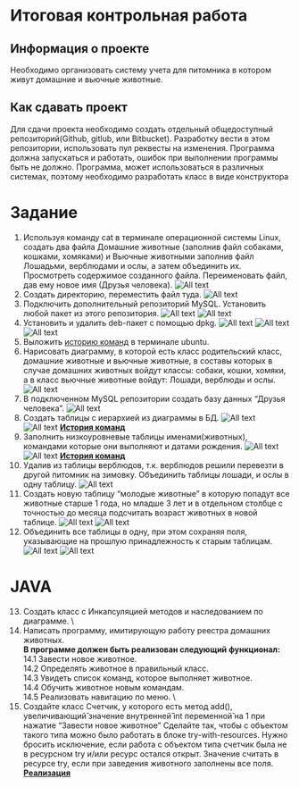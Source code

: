 # Итоговая контрольная работа 
## Информация о проекте
Необходимо организовать систему учета для питомника в котором живут домашние и вьючные животные.

## Как сдавать проект

Для сдачи проекта необходимо создать отдельный общедоступный репозиторий(Github, gitlub, или Bitbucket). Разработку вести в этом репозитории, использовать пул реквесты на изменения. Программа должна запускаться и работать, ошибок при выполнении программы быть не должно. Программа, может использоваться в различных системах, поэтому необходимо разработать класс в виде конструктора

# Задание
1. Используя команду cat в терминале операционной системы Linux, создать два файла Домашние животные (заполнив файл собаками, кошками, хомяками) и Вьючные животными заполнив файл Лошадьми, верблюдами и ослы, а затем объединить их. Просмотреть содержимое созданного файла. Переименовать файл, дав ему новое имя (Друзья человека).
![All text](Screenshots/Task1.png)
2. Создать директорию, переместить файл туда.
![All text](Screenshots/Task2.png)
3. Подключить дополнительный репозиторий MySQL. Установить любой пакет из этого репозитория.
![All text](Screenshots/Task3.png)
![All text](Screenshots/Task3.1.png)
4. Установить и удалить deb-пакет с помощью dpkg.
![All text](Screenshots/Task4.png)
![All text](Screenshots/Task4.1.png)
![All text](Screenshots/Task4.2.png)
5. Выложить [историю команд](/Bash_History.txt) в терминале ubuntu.
6. Нарисовать диаграмму, в которой есть класс родительский класс, домашние животные и вьючные животные, в составы которых в случае домашних животных войдут классы: собаки, кошки, хомяки, а в класс вьючные животные войдут: Лошади, верблюды и ослы.
![All text](Диаграмма.jpg)
7. В подключенном MySQL репозитории создать базу данных “Друзья человека”.
![All text](Screenshots/Task7.png)
8. Создать таблицы с иерархией из диаграммы в БД.
![All text](Screenshots/Task8.png)
![All text](Screenshots/Task9.png)
[**История команд**](SQL/Task8.sql)
9. Заполнить низкоуровневые таблицы именами(животных), командами которые они выполняют и датами рождения.
![All text](Screenshots/Task9.1.png)
![All text](Screenshots/Task9.2.png)
[**История команд**](SQL/Task_9.sql)
10. Удалив из таблицы верблюдов, т.к. верблюдов решили перевезти в другой питомник на зимовку. Объединить таблицы лошади, и ослы в одну таблицу.
![All text](Screenshots/Task10.png)
11. Создать новую таблицу “молодые животные” в которую попадут все животные старше 1 года, но младше 3 лет и в отдельном столбце с точностью до месяца подсчитать возраст животных в новой таблице.
![All text](Screenshots/Task11.png)
![All text](Screenshots/Task11.1.png)
12. Объединить все таблицы в одну, при этом сохраняя поля, указывающие на прошлую принадлежность к старым таблицам.
![All text](Screenshots/Task12.png)
![All text](Screenshots/Task12.1.png)
# JAVA
13. Создать класс с Инкапсуляцией методов и наследованием по диаграмме. \
14. Написать программу, имитирующую работу реестра домашних животных. \
**В программе должен быть реализован следующий функционал:** \
14.1 Завести новое животное. \
14.2 Определять животное в правильный класс. \
14.3 Увидеть список команд, которое выполняет животное. \
14.4 Обучить животное новым командам. \
14.5 Реализовать навигацию по меню. \
15. Создайте класс Счетчик, у которого есть метод add(), увеличивающий̆ значение внутренней̆ int переменной̆ на 1 при нажатие “Завести новое животное” Сделайте так, чтобы с объектом такого типа можно было работать в блоке try-with-resources. Нужно бросить исключение, если работа с объектом типа счетчик была не в ресурсном try и/или ресурс остался открыт. Значение считать в ресурсе try, если при заведения животного заполнены все поля.
[**Реализация**](Java)